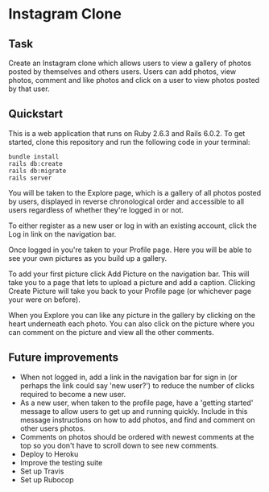 # Instagram Clone

Task
----
Create an Instagram clone which allows users to view a gallery of photos posted by themselves and others users.
Users can add photos, view photos, comment and like photos and click on a user to view photos posted by that user.

Quickstart
----
This is a web application that runs on Ruby 2.6.3 and Rails 6.0.2. To get started, clone this repository and run the following code in your terminal:
```
bundle install
rails db:create
rails db:migrate
rails server
```
You will be taken to the Explore page, which is a gallery of all photos posted by users, displayed in reverse chronological order and accessible to all users regardless of whether they're logged in or not.

To either register as a new user or log in with an existing account, click the Log in link on the navigation bar.

Once logged in you're taken to your Profile page. Here you will be able to see your own pictures as you build up a gallery.

To add your first picture click Add Picture on the navigation bar. This will take you to a page that lets to upload a picture and add a caption. Clicking Create Picture will take you back to your Profile page (or whichever page your were on before).

When you Explore you can like any picture in the gallery by clicking on the heart underneath each photo. You can also click on the picture where you can comment on the picture and view all the other comments.

Future improvements
---
- When not logged in, add a link in the navigation bar for sign in (or perhaps the link could say 'new user?') to reduce the number of clicks required to become a new user.
- As a new user, when taken to the profile page, have a 'getting started' message to allow users to get up and running quickly. Include in this message instructions on how to add photos, and find and comment on other users photos.
- Comments on photos should be ordered with newest comments at the top so you don't have to scroll down to see new comments.
- Deploy to Heroku
- Improve the testing suite
- Set up Travis
- Set up Rubocop
